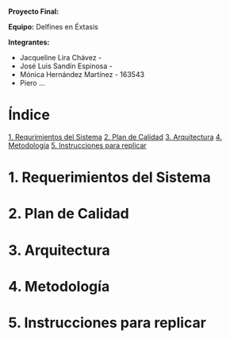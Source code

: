 
**Proyecto Final:** 

**Equipo:** Delfines en Éxtasis

**Integrantes:**
- Jacqueline Lira Chávez - 
- José Luis Sandín Espinosa -
- Mónica Hernández Martínez - 163543
- Piero ...

# Índice
[1. Requrimientos del Sistema]()
[2. Plan de Calidad]()
[3. Arquitectura]()
[4. Metodología]()
[5. Instrucciones para replicar]()

# 1. Requerimientos del Sistema


# 2. Plan de Calidad

# 3. Arquitectura

# 4. Metodología

# 5. Instrucciones para replicar

